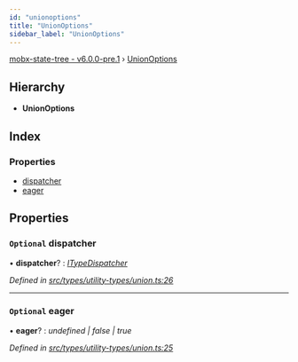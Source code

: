 ```yaml
---
id: "unionoptions"
title: "UnionOptions"
sidebar_label: "UnionOptions"
---
```


[mobx-state-tree - v6.0.0-pre.1](../index.md) › [UnionOptions](unionoptions.md)

## Hierarchy

* **UnionOptions**

## Index

### Properties

* [dispatcher](unionoptions.md#optional-dispatcher)
* [eager](unionoptions.md#optional-eager)

## Properties

### `Optional` dispatcher

• **dispatcher**? : *[ITypeDispatcher](../index.md#itypedispatcher)*

*Defined in [src/types/utility-types/union.ts:26](https://github.com/mobxjs/mobx-state-tree/blob/0b685516/src/types/utility-types/union.ts#L26)*

___

### `Optional` eager

• **eager**? : *undefined | false | true*

*Defined in [src/types/utility-types/union.ts:25](https://github.com/mobxjs/mobx-state-tree/blob/0b685516/src/types/utility-types/union.ts#L25)*
